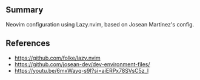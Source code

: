 ## Summary
Neovim configuration using Lazy.nvim, based on Josean Martinez's config.

## References
- https://github.com/folke/lazy.nvim
- https://github.com/josean-dev/dev-environment-files/
- https://youtu.be/6mxWayq-s9I?si=aiERPx78SVsC5z_l
